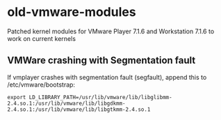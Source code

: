 # old-vmware-modules
Patched kernel modules for VMware Player 7.1.6 and Workstation 7.1.6 to work on current kernels

VMWare crashing with Segmentation fault
---------------------------------------
If vmplayer crashes with segmentation fault (segfault), append this to /etc/vmware/bootstrap:

    export LD_LIBRARY_PATH=/usr/lib/vmware/lib/libglibmm-2.4.so.1:/usr/lib/vmware/lib/libgdkmm-2.4.so.1:/usr/lib/vmware/lib/libgtkmm-2.4.so.1
